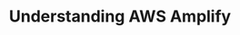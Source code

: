 ---
title: Understanding AWS Amplify
description: AWS Amplify is a tool for building AWS native serverless applications which eases the front-end (mobile and web) development as well as back-end development. 
authorIds:
  - jones-zachariah-noel-n
href: https://dev.to/awscommunity-asean/understanding-aws-amplify-1o8c
banner: "./banner.jfif"
platforms: 
  - JavaScript
  - VueJS
categories: 
  - Amplify CLI
  - Amplify Console
  - Hosting
---